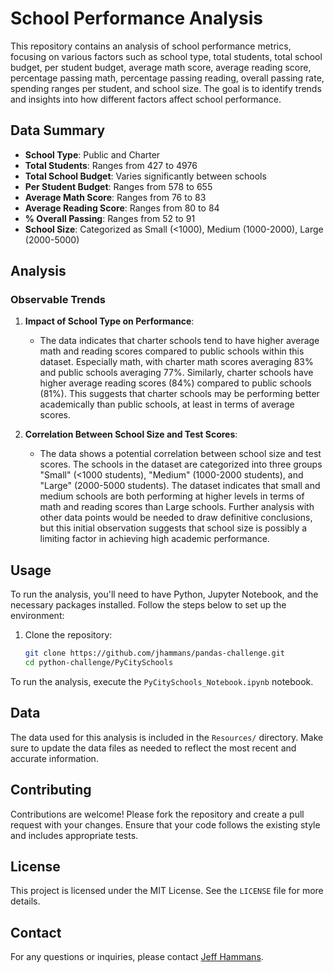 # School Performance Analysis

This repository contains an analysis of school performance metrics, focusing on various factors such as school type, total students, total school budget, per student budget, average math score, average reading score, percentage passing math, percentage passing reading, overall passing rate, spending ranges per student, and school size. The goal is to identify trends and insights into how different factors affect school performance.

## Data Summary

- **School Type**: Public and Charter
- **Total Students**: Ranges from 427 to 4976
- **Total School Budget**: Varies significantly between schools
- **Per Student Budget**: Ranges from 578 to 655
- **Average Math Score**: Ranges from 76 to 83
- **Average Reading Score**: Ranges from 80 to 84
- **% Overall Passing**: Ranges from 52 to 91
- **School Size**: Categorized as Small (<1000), Medium (1000-2000), Large (2000-5000)

## Analysis

### Observable Trends

1. **Impact of School Type on Performance**:
   - The data indicates that charter schools tend to have higher average math and reading scores compared to public schools within this dataset. Especially math, with charter math scores averaging 83% and public schools averaging 77%. Similarly, charter schools have higher average reading scores (84%) compared to public schools (81%). This suggests that charter schools may be performing better academically than public schools, at least in terms of average scores.

2. **Correlation Between School Size and Test Scores**:
   - The data shows a potential correlation between school size and test scores. The schools in the dataset are categorized into three groups "Small" (<1000 students), "Medium" (1000-2000 students), and "Large" (2000-5000 students). The dataset indicates that small and medium schools are both performing at higher levels in terms of math and reading scores than Large schools. Further analysis with other data points would be needed to draw definitive conclusions, but this initial observation suggests that school size is possibly a limiting factor in achieving high academic performance.

## Usage

To run the analysis, you'll need to have Python, Jupyter Notebook, and the necessary packages installed. Follow the steps below to set up the environment:

1. Clone the repository:
   ```bash
   git clone https://github.com/jhammans/pandas-challenge.git
   cd python-challenge/PyCitySchools
   ```

To run the analysis, execute the `PyCitySchools_Notebook.ipynb` notebook.

## Data

The data used for this analysis is included in the `Resources/` directory. Make sure to update the data files as needed to reflect the most recent and accurate information.

## Contributing

Contributions are welcome! Please fork the repository and create a pull request with your changes. Ensure that your code follows the existing style and includes appropriate tests.

## License

This project is licensed under the MIT License. See the `LICENSE` file for more details.

## Contact

For any questions or inquiries, please contact [Jeff Hammans](mailto:hef1125@hotmail.com).
